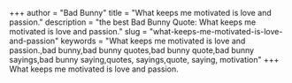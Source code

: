 +++
author = "Bad Bunny"
title = "What keeps me motivated is love and passion."
description = "the best Bad Bunny Quote: What keeps me motivated is love and passion."
slug = "what-keeps-me-motivated-is-love-and-passion"
keywords = "What keeps me motivated is love and passion.,bad bunny,bad bunny quotes,bad bunny quote,bad bunny sayings,bad bunny saying,quotes, sayings,quote, saying, motivation"
+++
What keeps me motivated is love and passion.
